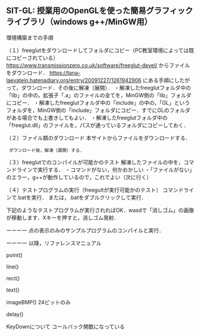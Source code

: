 
## SIT-GL: 授業用のOpenGLを使った簡易グラフィックライブラリ（windows g++/MinGW用）

環境構築までの手順

（１）freeglutをダウンロードしてフォルダにコピー（PC教室環境によっては既にコピーされている）
     https://www.transmissionzero.co.uk/software/freeglut-devel/
     からファイルをダウンロード．
     https://tana-laevatein.hatenadiary.org/entry/20091227/1261942906
     にある手順にしたがって，ダウンロード．その後に解凍（展開）．
     ・解凍したfreeglutフォルダ中の「lib」の中の，拡張子「.a」のファイルの全てを，MinGW側の「lib」フォルダにコピー．
     ・解凍したfreeglutフォルダ中の「include」の中の，「GL」というフォルダを，MinGW側の「include」フォルダにコピー．すでにGLのフォルダがある場合でも上書きしてもよい．
     ・解凍したfreeglutフォルダ中の「freeglut.dll」のファイルを，パスが通っているフォルダにコピーしておく．
     
（２）ファイル類のダウンロード
     本サイトからファイルをダウンロードする．
     
     ダウンロード後，解凍（展開）する．

（３）freeglutでのコンパイルが可能かのテスト
解凍したファイルの中を，コマンドラインで実行する．
・コマンドがない，何かおかしい
・「ファイルがない」のエラー，g++が動作しているので，これでよい（次に行く）


（４）テストプログラムの実行（freegultが実行可能かのテスト）
コマンドラインで.batを実行．
または，.batをダブルクリックして実行．

下記のようなテストプログラムが実行されればOK．wasdで「消しゴム」の画像が移動します．Xキーを押すと，消しゴム発射．



ーーーー
点の表示のみのサンプルプログラムのコンパイルと実行．


ーーーー
以降，リファレンスマニュアル

point()

line()

rect()

text()

imageBMP()
24ビットのみ

delay()

KeyDownについて
コールバック関数になっている












